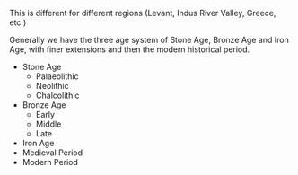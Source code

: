 This is different for different regions (Levant, Indus River Valley, Greece, etc.)

Generally we have the three age system of Stone Age, Bronze Age and Iron Age, with finer extensions and then the modern historical period.

- Stone Age
	- Palaeolithic
	- Neolithic
	- Chalcolithic
- Bronze Age
	- Early
	- Middle
	- Late
- Iron Age
- Medieval Period
- Modern Period